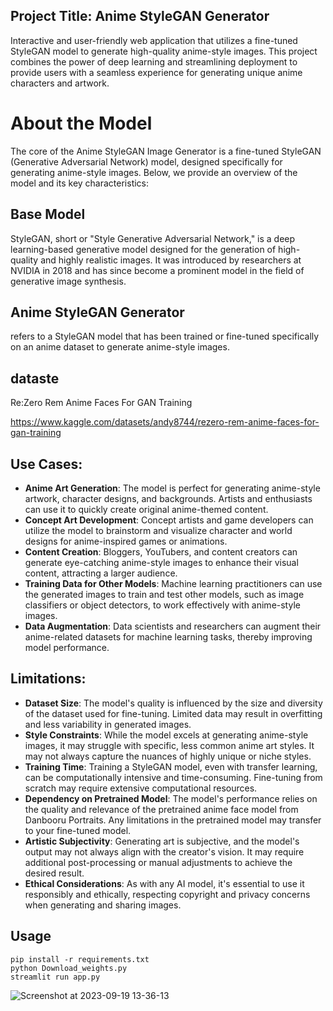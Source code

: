 ## Project Title: Anime StyleGAN Generator

Interactive and user-friendly web application that utilizes a fine-tuned StyleGAN model to generate high-quality anime-style images. This project combines the power of deep learning and streamlining deployment to provide users with a seamless experience for generating unique anime characters and artwork.

# About the Model
The core of the Anime StyleGAN Image Generator is a fine-tuned StyleGAN (Generative Adversarial Network) model, designed specifically for generating anime-style images. Below, we provide an overview of the model and its key characteristics:

## **Base Model** 
StyleGAN, short or "Style Generative Adversarial Network," is a deep learning-based generative model designed for the generation of high-quality and highly realistic images. It was introduced by researchers at NVIDIA in 2018 and has since become a prominent model in the field of generative image synthesis.


## **Anime StyleGAN Generator** 
refers to a StyleGAN model that has been trained or fine-tuned specifically on an anime dataset to generate anime-style images.

## dataste 
Re:Zero Rem Anime Faces For GAN Training

https://www.kaggle.com/datasets/andy8744/rezero-rem-anime-faces-for-gan-training

## Use Cases:

- **Anime Art Generation**: The model is perfect for generating anime-style artwork, character designs, and backgrounds. Artists and enthusiasts can use it to quickly create original anime-themed content.
- **Concept Art Development**: Concept artists and game developers can utilize the model to brainstorm and visualize character and world designs for anime-inspired games or animations.
- **Content Creation**: Bloggers, YouTubers, and content creators can generate eye-catching anime-style images to enhance their visual content, attracting a larger audience.
- **Training Data for Other Models**: Machine learning practitioners can use the generated images to train and test other models, such as image classifiers or object detectors, to work effectively with anime-style images.
- **Data Augmentation**: Data scientists and researchers can augment their anime-related datasets for machine learning tasks, thereby improving model performance.

## Limitations:

- **Dataset Size**: The model's quality is influenced by the size and diversity of the dataset used for fine-tuning. Limited data may result in overfitting and less variability in generated images.
- **Style Constraints**: While the model excels at generating anime-style images, it may struggle with specific, less common anime art styles. It may not always capture the nuances of highly unique or niche styles.
- **Training Time**: Training a StyleGAN model, even with transfer learning, can be computationally intensive and time-consuming. Fine-tuning from scratch may require extensive computational resources.
- **Dependency on Pretrained Model**: The model's performance relies on the quality and relevance of the pretrained anime face model from Danbooru Portraits. Any limitations in the pretrained model may transfer to your fine-tuned model.
- **Artistic Subjectivity**: Generating art is subjective, and the model's output may not always align with the creator's vision. It may require additional post-processing or manual adjustments to achieve the desired result.
- **Ethical Considerations**: As with any AI model, it's essential to use it responsibly and ethically, respecting copyright and privacy concerns when generating and sharing images.
## Usage

```
pip install -r requirements.txt
python Download_weights.py 
streamlit run app.py
```
![Screenshot at 2023-09-19 13-36-13](https://github.com/Kirouane-Ayoub/Anime-StyleGAN-Generator/assets/99510125/0b181601-d769-4559-b888-8cac4429bc22)
